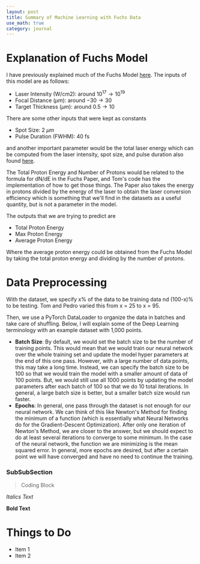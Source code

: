 ```yaml
---
layout: post
title: Summary of Machine Learning with Fuchs Data
use_math: true
category: journal
---
```



# Explanation of Fuchs Model

I have previously explained much of the Fuchs Model [here](https://ronak-n-desai.github.io/osunotebook/22sum5/). The inputs of this model are as follows: 

- Laser Intensity (W/cm2): around $10^{17} \rightarrow 10^{19}$
- Focal Distance ($\mu m$): around $-30 \rightarrow 30$
- Target Thickness ($\mu m$): around $0.5 \rightarrow 10$

There are some other inputs that were kept as constants

- Spot Size: 2 $\mu m$
- Pulse Duration (FWHM): 40 fs

and another important parameter would be the total laser energy which can be computed from the laser intensity, spot size, and pulse duration also found [here](https://ronak-n-desai.github.io/osunotebook/22sum5/). 

The Total Proton Energy and Number of Protons would be related to the formula for dN/dE in the Fuchs Paper, and Tom's code has the implementation of how to get those things. The Paper also takes the energy in protons divided by the energy of the laser to obtain the laser conversion efficiency which is something that we'll find in the datasets as a useful quantity, but is not a parameter in the model. 

The outputs that we are trying to predict are 

- Total Proton Energy
- Max Proton Energy
- Average Proton Energy 

Where the average proton energy could be obtained from the Fuchs Model by taking the total proton energy and dividing by the number of protons. 

# Data Preprocessing

With the dataset, we specify x% of the data to be training data nd (100-x)% to be testing. Tom and Pedro varied this from x = 25 to x = 95.

Then, we use a PyTorch DataLoader to organize the data in batches and take care of shuffling. Below, I will explain some of the Deep Learning terminology with an example dataset with 1,000 points. 

- **Batch Size**: By default, we would set the batch size to be the number of training points. This would mean that we would train our neural network over the whole training set and update the model hyper parameters at the end of this one pass. However, with a large number of data points, this may take a long time. Instead, we can specify the batch size to be 100 so that we would train the model with a smaller amount of data of 100 points. But, we would still use all 1000 points by updating the model parameters after each batch of 100 so that we do 10 total iterations. In general, a large batch size is better, but a smaller batch size would run faster.
- **Epochs**: In general, one pass through the dataset is not enough for our neural network. We can think of this like Newton's Method for finding the minimum of a function (which is essentially what Neural Networks do for the Gradient-Descent Optimization). After only one iteration of Newton's Method, we are closer to the answer, but we should expect to do at least several iterations to converge to some minimum. In the case of the neural network, the function we are minimizing is the mean squared error. In general, more epochs are desired, but after a certain point we will have converged and have no need to continue the training.




### SubSubSection 

> Coding Block

*Italics Text* 

**Bold Text**

# Things to Do
- Item 1
- Item 2
